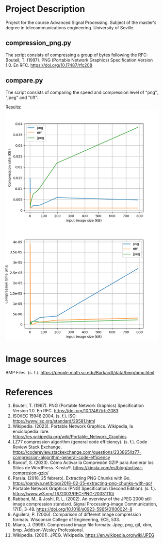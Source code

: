 # Project Description
Project for the course Advanced Signal Processing. Subject of the master's degree in telecommunications engineering. University of Seville.

## compression_png.py
The script consists of compressing a group of bytes following the RFC:
Boutell, T. (1997). PNG (Portable Network Graphics) Specification Version 1.0. En RFC. https://doi.org/10.17487/rfc208

## compare.py
The script consists of comparing the speed and compression level of "png", "jpeg" and "tiff".

Results:
![Compression rate](graphs/compress_rate.png "Compression rate")
![Compression time](graphs/compress_time.png "Compression rate")

# Image sources
BMP Files. (s. f.). https://people.math.sc.edu/Burkardt/data/bmp/bmp.html

# References 
1. Boutell, T. (1997). PNG (Portable Network Graphics) Specification Version 1.0. En RFC. https://doi.org/10.17487/rfc2083	
2. ISO/IEC 15948:2004. (s. f.). ISO. https://www.iso.org/standard/29581.html
3. Wikipedia. (2023). Portable Network Graphics. Wikipedia, la enciclopedia libre. https://es.wikipedia.org/wiki/Portable_Network_Graphics
4. LZ77 compression algorithm (general code efficiency). (s. f.). Code Review Stack Exchange. https://codereview.stackexchange.com/questions/233865/lz77-compression-algorithm-general-code-efficiency
5. Ravoof, S. (2023). Cómo Activar la Compresión GZIP para Acelerar los Sitios de WordPress. Kinsta®. https://kinsta.com/es/blog/activar-compresion-gzip/
6. Parsia. (2018, 25 febrero). Extracting PNG Chunks with Go. https://parsiya.net/blog/2018-02-25-extracting-png-chunks-with-go/
7. Portable Network Graphics (PNG) Specification (Second Edition). (s. f.). https://www.w3.org/TR/2003/REC-PNG-20031110/
8. Rabbani, M., & Joshi, R. L. (2002). An overview of the JPEG 2000 still image compression standard. Signal Processing-image Communication, 17(1), 3-48. https://doi.org/10.1016/s0923-5965(01)00024-8
9. Aguilera, P. (2006). Comparison of different image compression formats. Wisconsin College of Engineering, ECE, 533.
10. Miano, J. (1999). Compressed image file formats: Jpeg, png, gif, xbm, bmp. Addison-Wesley Professional.
11. Wikipedia. (2001). JPEG. Wikipedia. https://en.wikipedia.org/wiki/JPEG